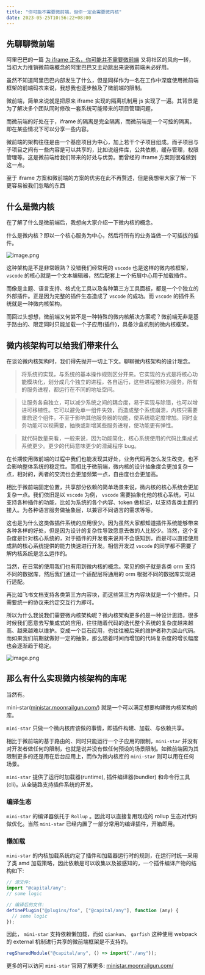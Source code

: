 ```yaml
---
title: "你可能不需要微前端，但你一定会需要微内核"
date: 2023-05-25T10:56:22+08:00
---
```


## 先聊聊微前端

阿里巴巴的一篇 [为 iframe 正名，你可能并不需要微前端](https://juejin.cn/post/7185070739064619068) 又将社区的风向一转，当初大力推销微前端概念的阿里巴巴又主动跳出来说微前端未必好用。

虽然不知道阿里巴巴内部发生了什么，但是同样作为一名在工作中深度使用微前端框架的前端码农来说，我想我也逐步触及了微前端的限制。

微前端，简单来说就是把原来 iframe 实现的隔离机制用 js 实现了一遍。其背景是为了解决多个团队同时修改一套系统可能带来的项目管理问题，

而微前端的好处在于，iframe 的隔离是完全隔离，而微前端是一个可控的隔离。即在某些情况下可以分享一些内容。

微前端的架构往往是由一个基座项目为中心，加上若干个子项目组成。而子项目与子项目之间有一些内容是可以共享的，比如说组件库，公共依赖，缓存管理，权限管理等。这是微前端给我们带来的好处与优势。而曾经的 iframe 方案则很难做到这一点。

至于 iframe 方案和微前端的方案的优劣在此不再赘述，但是我想带大家了解一下更容易被我们忽略的东西

## 什么是微内核

在了解了什么是微前端后，我想向大家介绍一下微内核的概念。

什么是微内核？即以一个核心服务为中心，然后将所有的业务当做一个可插拔的插件。

![image.png](https://p1-juejin.byteimg.com/tos-cn-i-k3u1fbpfcp/00f1d128b7434b9c9c30529ca5a945ca~tplv-k3u1fbpfcp-zoom-in-crop-mark:1512:0:0:0.awebp?)

这种架构是不是非常眼熟？没错我们经常用的 `vscode` 也是这样的微内核框架，`vscode` 的核心就是一个文本编辑器，然后配套上一个拓展中心用于加载插件。

而像是主题、语言支持、格式化工具以及各种第三方工具面板，都是一个个独立的外部插件。正是因为完整的插件生态造成了 `vscode` 的成功。而 `vscode` 的插件系统就是一种微内核架构。

而回过头想想，微前端又何尝不是一种特殊的微内核解决方案呢？微前端无非是基于路由的、限定同时只能加载一个子应用(插件)，具备沙盒机制的微内核框架。

## 微内核架构可以给我们带来什么

在谈论微内核架构时，我们得先抛开一切上下文。聊聊微内核架构的设计理念。

> 将系统的实现，与系统的基本操作规则区分开来。它实现的方式是将核心功能模块化，划分成几个独立的进程，各自运行，这些进程被称为服务。所有的服务进程，都运行在不同的地址空间。

> 让服务各自独立，可以减少系统之间的耦合度，易于实现与除错，也可以增进可移植性。它可以避免单一组件失效，而造成整个系统崩溃，内核只需要重启这个组件，不至于影响其他服务器的功能，使系统稳定度增加。同时业务功能可以视需要，抽换或新增某些服务进程，使功能更有弹性。

> 就代码数量来看，一般来说，因为功能简化，核心系统使用的代码比集成式系统更少。更少的代码意味更少的潜藏程序 bug。

在长期使用微前端的过程中我们也能发现其好处，业务代码再怎么发生改变，也不会影响整体系统的稳定性。而相比于微前端，微内核的设计抽象度会更加复杂一点，相对的，两者的交流也会更加频繁一点，自由度也会更加高。

相比于微前端固定位置，共享部分依赖的简单场景来说，微内核的核心系统会更加复杂一点。我们依旧是以 `vscode` 为例， `vscode` 需要抽象化他的核心系统，可以支持各种插件的功能，比如为系统的各个内容、token 做标记，以支持各类主题的接入。为各种语言服务做抽象层，以兼容不同语言的需求等等。

这也是为什么这类做插件系统的应用很少。因为虽然大家都知道插件系统能够带来各种各样的好处，但是因为设计的复杂性导致愿意去做的人比较少。当然，这个复杂度是针对核心系统的，对于插件的开发者来说并不会感知到，而是可以直接使用成熟的核心系统提供的能力快速进行开发。相信开发过 `vscode` 的同学都不需要了解内核系统是怎么运作的。

当然，在日常的使用我们也有用到微内核的概念。常见的例子就是各类 orm 支持不同的数据库，然后我们通过一个适配层将通用的 orm 根据不同的数据库实现进行适配。

再比如飞书文档支持各类第三方内容块，而这些第三方内容块就是一个个插件。只需要统一的协议来约定交互行为即可。

所以为什么我说我们需要微内核架构呢？微内核架构更多的是一种设计思路，很多时候我们愿意去写集成式的应用，往往随着代码的迭代整个系统的复杂度越来越高、越来越难以维护。变成一个巨石应用，也往往被后来的维护者称为屎山代码。而如果我们前期就做好一定的抽象，那么随着时间而增加的代码复杂度的增长幅度也会逐渐趋于稳定。

![image.png](https://p1-juejin.byteimg.com/tos-cn-i-k3u1fbpfcp/7c3682b6870049078d95bc099c2d109f~tplv-k3u1fbpfcp-zoom-in-crop-mark:1512:0:0:0.awebp?)

## 那么有什么实现微内核架构的库呢

当然有。

mini-star([](https://ministar.moonrailgun.com/)[ministar.moonrailgun.com/](https://ministar.moonrailgun.com/)) 就是一个可以满足想要构建微内核架构的库。

`mini-star` 只做一个微内核库该做的事情，即插件构建、加载、与依赖共享。

相比于微前端的基于路由的、同时只能运行一个子应用的限制，`mini-star` 并没有对开发者做任何的限制，也就是说并没有做任何预设的场景限制。如微前端因为其限制更多的还是用在后台应用上，而作为微内核库的 `mini-star` 则可以用在任何场景。

`mini-star` 提供了运行时加载器(runtime), 插件编译器(bundler) 和命令行工具(cli)。从全链路支持插件系统的开发。

### 编译生态

`mini-star` 的编译器依托于 `Rollup` 。因此可以直接复用现成的 rollup 生态对代码做优化。当然 `mini-star` 已经内置了一部分常用的编译插件，开箱即用。

### 懒加载

`mini-star` 的内核加载系统约定了插件和加载器运行时的规则，在运行时统一采用了类 amd 加载策略，因此依赖是可以收集以及被感知的，一个插件编译产物的结构如下:

```js
// 源文件:
import "@capital/any";
// some logic
```

```js
// 编译后的文件:
definePlugin("@plugins/foo", ["@capital/any"], function (any) {
  // some logic
});
```

因此， `mini-star` 支持依赖懒加载，而如 `qiankun`、 `garfish` 这种使用 webpack 的 external 机制进行共享的微前端框架是不支持的。

```js
regSharedModule("@capital/any", () => import("./any"));
```

更多的可以访问 `mini-star` 官网了解更多: [](https://ministar.moonrailgun.com/)[ministar.moonrailgun.com/](https://ministar.moonrailgun.com/)
